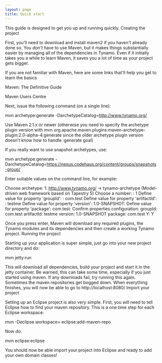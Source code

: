 ```yaml
---
layout: page
title: Quick start
---
```


This guide is designed to get you up and running quickly.
Creating the project

First, you'll need to download and install maven2 if you haven't already done so. You *don't* have to use Maven, but it makes things substantially easier by managing all of the dependencies in Tynamo. Even if it initially takes you a while to learn Maven, it saves you a lot of time as your project gets bigger.
	

If you are not familiar with Maven, here are some links that'll help you get to learn the basics

Maven: The Definitive Guide

Maven Users Centre

Next, issue the following command (on a single line):

mvn archetype:generate -DarchetypeCatalog=http://www.tynamo.org/

Use Maven 2.1.x or newer (otherwise you need to specify the archetype plugin version with mvn org.apache.maven.plugins:maven-archetype-plugin:2.0-alpha-4:generate since the older archetype plugin version doesn't know how to handle :generate goal)

If you really want to use snapshot archetypes, use:

mvn archetype:generate -DarchetypeCatalog=https://nexus.codehaus.org/content/groups/snapshots-group/

Enter suitable values on the command line, for example:

Choose archetype:
1: http://www.tynamo.org/ -> tynamo-archetype (Model-driven web framework based on Tapestry 5)
Choose a number: : 1
Define value for property 'groupId': : com.test
Define value for property 'artifactId': : testme
Define value for property 'version': 1.0-SNAPSHOT:
Define value for property 'package': com.test:
Confirm properties configuration:
groupId: com.test
artifactId: testme
version: 1.0-SNAPSHOT
package: com.test
Y: Y

Once you press enter, Maven will download any required plugins, the Tynamo modules and its dependencies and then create a working Tynamo project.
Running the project

Starting up your application is super simple, just go into your new project directory and do:

mvn jetty:run

This will download all dependencies, build your project and start it in the jetty container. Be warned, this can take some time, especially if you just started using maven. If any downloads fail, try running this again. Sometimes the maven repositories get bogged down. When everything finishes, you will now be able to go to http://localhost:8080/
Import your project

Setting up an Eclipse project is also very simple. First, you will need to tell Eclipse how to find your maven repository. This is a one time step for each Eclipse workspace:

mvn -Declipse.workspace=<path-to-eclipse-workspace> eclipse:add-maven-repo

Now do:

mvn eclipse:eclipse

You should now be able import your project into Eclipse and ready to add your own domain classes!